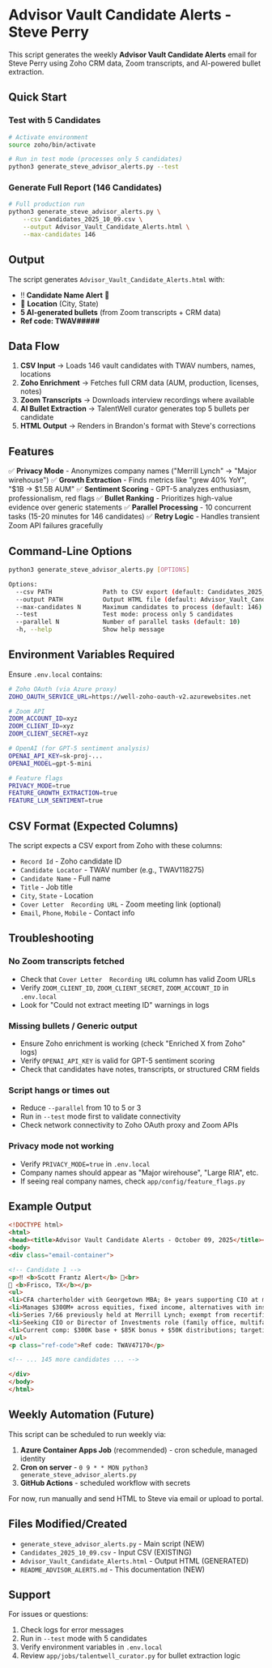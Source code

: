 # Advisor Vault Candidate Alerts - Steve Perry

This script generates the weekly **Advisor Vault Candidate Alerts** email for Steve Perry using Zoho CRM data, Zoom transcripts, and AI-powered bullet extraction.

## Quick Start

### Test with 5 Candidates
```bash
# Activate environment
source zoho/bin/activate

# Run in test mode (processes only 5 candidates)
python3 generate_steve_advisor_alerts.py --test
```

### Generate Full Report (146 Candidates)
```bash
# Full production run
python3 generate_steve_advisor_alerts.py \
    --csv Candidates_2025_10_09.csv \
    --output Advisor_Vault_Candidate_Alerts.html \
    --max-candidates 146
```

## Output

The script generates `Advisor_Vault_Candidate_Alerts.html` with:
- ‼️ **Candidate Name Alert** 🔔
- 📍 **Location** (City, State)
- **5 AI-generated bullets** (from Zoom transcripts + CRM data)
- **Ref code: TWAV#####**

## Data Flow

1. **CSV Input** → Loads 146 vault candidates with TWAV numbers, names, locations
2. **Zoho Enrichment** → Fetches full CRM data (AUM, production, licenses, notes)
3. **Zoom Transcripts** → Downloads interview recordings where available
4. **AI Bullet Extraction** → TalentWell curator generates top 5 bullets per candidate
5. **HTML Output** → Renders in Brandon's format with Steve's corrections

## Features

✅ **Privacy Mode** - Anonymizes company names ("Merrill Lynch" → "Major wirehouse")
✅ **Growth Extraction** - Finds metrics like "grew 40% YoY", "$1B → $1.5B AUM"
✅ **Sentiment Scoring** - GPT-5 analyzes enthusiasm, professionalism, red flags
✅ **Bullet Ranking** - Prioritizes high-value evidence over generic statements
✅ **Parallel Processing** - 10 concurrent tasks (15-20 minutes for 146 candidates)
✅ **Retry Logic** - Handles transient Zoom API failures gracefully

## Command-Line Options

```bash
python3 generate_steve_advisor_alerts.py [OPTIONS]

Options:
  --csv PATH              Path to CSV export (default: Candidates_2025_10_09.csv)
  --output PATH           Output HTML file (default: Advisor_Vault_Candidate_Alerts.html)
  --max-candidates N      Maximum candidates to process (default: 146)
  --test                  Test mode: process only 5 candidates
  --parallel N            Number of parallel tasks (default: 10)
  -h, --help              Show help message
```

## Environment Variables Required

Ensure `.env.local` contains:
```bash
# Zoho OAuth (via Azure proxy)
ZOHO_OAUTH_SERVICE_URL=https://well-zoho-oauth-v2.azurewebsites.net

# Zoom API
ZOOM_ACCOUNT_ID=xyz
ZOOM_CLIENT_ID=xyz
ZOOM_CLIENT_SECRET=xyz

# OpenAI (for GPT-5 sentiment analysis)
OPENAI_API_KEY=sk-proj-...
OPENAI_MODEL=gpt-5-mini

# Feature flags
PRIVACY_MODE=true
FEATURE_GROWTH_EXTRACTION=true
FEATURE_LLM_SENTIMENT=true
```

## CSV Format (Expected Columns)

The script expects a CSV export from Zoho with these columns:
- `Record Id` - Zoho candidate ID
- `Candidate Locator` - TWAV number (e.g., TWAV118275)
- `Candidate Name` - Full name
- `Title` - Job title
- `City`, `State` - Location
- `Cover Letter  Recording URL` - Zoom meeting link (optional)
- `Email`, `Phone`, `Mobile` - Contact info

## Troubleshooting

### No Zoom transcripts fetched
- Check that `Cover Letter  Recording URL` column has valid Zoom URLs
- Verify `ZOOM_CLIENT_ID`, `ZOOM_CLIENT_SECRET`, `ZOOM_ACCOUNT_ID` in `.env.local`
- Look for "Could not extract meeting ID" warnings in logs

### Missing bullets / Generic output
- Ensure Zoho enrichment is working (check "Enriched X from Zoho" logs)
- Verify `OPENAI_API_KEY` is valid for GPT-5 sentiment scoring
- Check that candidates have notes, transcripts, or structured CRM fields

### Script hangs or times out
- Reduce `--parallel` from 10 to 5 or 3
- Run in `--test` mode first to validate connectivity
- Check network connectivity to Zoho OAuth proxy and Zoom APIs

### Privacy mode not working
- Verify `PRIVACY_MODE=true` in `.env.local`
- Company names should appear as "Major wirehouse", "Large RIA", etc.
- If seeing real company names, check `app/config/feature_flags.py`

## Example Output

```html
<!DOCTYPE html>
<html>
<head><title>Advisor Vault Candidate Alerts - October 09, 2025</title></head>
<body>
<div class="email-container">

<!-- Candidate 1 -->
<p>‼️ <b>Scott Frantz Alert</b> 🔔<br>
📍 <b>Frisco, TX</b></p>
<ul>
<li>CFA charterholder with Georgetown MBA; 8+ years supporting CIO at major RIA</li>
<li>Manages $300M+ across equities, fixed income, alternatives with institutional-grade due diligence</li>
<li>Series 7/66 previously held at Merrill Lynch; exempt from recertification due to CFA status</li>
<li>Seeking CIO or Director of Investments role (family office, multifamily office, RIA)</li>
<li>Current comp: $300K base + $85K bonus + $50K distributions; targeting similar with growth potential</li>
</ul>
<p class="ref-code">Ref code: TWAV47170</p>

<!-- ... 145 more candidates ... -->

</div>
</body>
</html>
```

## Weekly Automation (Future)

This script can be scheduled to run weekly via:
1. **Azure Container Apps Job** (recommended) - cron schedule, managed identity
2. **Cron on server** - `0 9 * * MON python3 generate_steve_advisor_alerts.py`
3. **GitHub Actions** - scheduled workflow with secrets

For now, run manually and send HTML to Steve via email or upload to portal.

## Files Modified/Created

- `generate_steve_advisor_alerts.py` - Main script (NEW)
- `Candidates_2025_10_09.csv` - Input CSV (EXISTING)
- `Advisor_Vault_Candidate_Alerts.html` - Output HTML (GENERATED)
- `README_ADVISOR_ALERTS.md` - This documentation (NEW)

## Support

For issues or questions:
1. Check logs for error messages
2. Run in `--test` mode with 5 candidates
3. Verify environment variables in `.env.local`
4. Review `app/jobs/talentwell_curator.py` for bullet extraction logic
